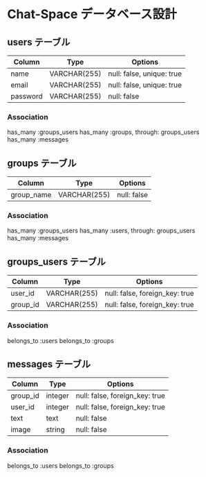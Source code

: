 # Chat-Space データベース設計

## users テーブル
|Column|Type|Options|
|------|----|-------|
|name|VARCHAR(255)|null: false, unique: true|
|email|VARCHAR(255)|null: false, unique: true|
|password|VARCHAR(255)|null: false|

### Association
has_many :groups_users
has_many :groups, through: groups_users
has_many :messages

## groups テーブル
|Column|Type|Options|
|------|----|-------|
|group_name|VARCHAR(255)|null: false|

### Association
has_many :groups_users
has_many :users, through: groups_users
has_many :messages

## groups_users テーブル
|Column|Type|Options|
|------|----|-------|
|user_id|VARCHAR(255)|null: false, foreign_key: true|
|group_id|VARCHAR(255)|null: false, foreign_key: true|

### Association
belongs_to :users
belongs_to :groups

## messages テーブル
|Column|Type|Options|
|------|----|-------|
|group_id|integer|null: false, foreign_key: true|
|user_id|integer|null: false, foreign_key: true|
|text|text|null: false|
|image|string|null: false|

### Association
belongs_to :users
belongs_to :groups

